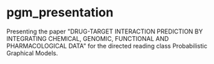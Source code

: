 # pgm_presentation

Presenting the paper "DRUG-TARGET INTERACTION PREDICTION BY INTEGRATING CHEMICAL, GENOMIC, FUNCTIONAL AND PHARMACOLOGICAL DATA" for the directed reading class Probabilistic Graphical Models.
